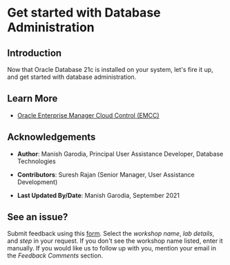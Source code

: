 # Get started with Database Administration

## Introduction

Now that Oracle Database 21c is installed on your system, let's fire it up, and get started with database administration.

<!--[](youtube:8VgdTYmfJYs)-->



## Learn More

- [Oracle Enterprise Manager Cloud Control (EMCC)](https://docs.oracle.com/en/database/oracle/oracle-database/index.html)

<!--
- [Oracle Enterprise Manager Cloud Control (EMCC)](https://docs.oracle.com/en/enterprise-manager/index.html)
-->

## Acknowledgements

- **Author**: Manish Garodia, Principal User Assistance Developer, Database Technologies

- **Contributors**: Suresh Rajan (Senior Manager, User Assistance Development)

<!-- Prakash Jashnani (Manager, User Assistance Development), Subhash Chandra (Principal User Assistance Developer), Subrahmanyam Kodavaluru (Principal Member Technical Staff), Dharma Sirnapalli (Principal Member Technical Staff)-->

- **Last Updated By/Date**: Manish Garodia, September 2021

## See an issue?

Submit feedback using this [form](https://apexapps.oracle.com/pls/apex/f?p=133:1:::::P1_FEEDBACK:1). Select the *workshop name*, *lab details*, and *step* in your request.  If you don't see the workshop name listed, enter it manually. If you would like us to follow up with you, mention your email in the *Feedback Comments* section.
